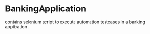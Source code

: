 # BankingApplication
contains selenium script to execute automation testcases in a banking application .
